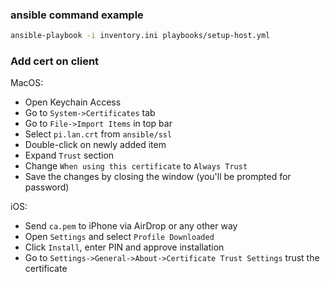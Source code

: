 ### ansible command example
```bash
ansible-playbook -i inventory.ini playbooks/setup-host.yml
```

### Add cert on client

MacOS:

- Open Keychain Access
- Go to `System->Certificates` tab
- Go to `File->Import Items` in top bar
- Select `pi.lan.crt` from `ansible/ssl`
- Double-click on newly added item
- Expand `Trust` section
- Change `When using this certificate` to `Always Trust`
- Save the changes by closing the window (you'll be prompted for password)

iOS:

- Send `ca.pem` to iPhone via AirDrop or any other way
- Open `Settings` and select `Profile Downloaded`
- Click `Install`, enter PIN and approve installation
- Go to `Settings->General->About->Certificate Trust Settings` trust the certificate
